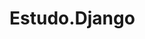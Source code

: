 # Estudo.Django
 


<!-- python3 -m venv .venv ## cria pasta venv -->

<!-- source venv/bin/activate ## ativa ambiente (linux e mac) -->

<!-- venv\Scripts\activate.bat ## ativa ambiente no windows (powershell) -->

<!-- ------------------------------------------------------------------------------------------------------------- -->

<!-- python manage.py runserver ##rodar servidor -->

<!-- python manage.py makemigrations ## criar migrações -->

<!-- python manage.py migrate ## migrar para banco -->
